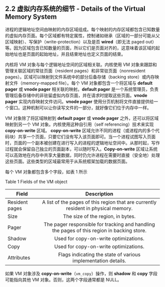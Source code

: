## 2.2 虚拟内存系统的细节 - Details of the Virtual Memory System
进程的逻辑地址空间由映射的内存区域组成。每个映射的内存区域都包含已知数量的虚拟内存页面。每个区域都有特定属性，控制诸如继承（区域的一部分可能从父区域映射）、写保护（write-protection）以及是否 **wired**（即无法 paged out）等。因为区域包含已知数量的页面，所以它们是页面对齐的，这意味着该区域的起始地址也是页面的起始地址，并且结束地址也定义页面的结束。

内核将 VM 对象与每个逻辑地址空间的区域相关联。内核使用 VM 对象来跟踪和管理关联区域的常驻页面（resident pages）和非常驻页面（nonresident pages）。区域可以映射到文件系统中的部分后备存储（backing store）或内存映射文件（memory-mapped file）。每个 VM 对象都包含一个将区域与 **default pager** 或 **vnode pager** 相关联的映射。**default pager** 是一个系统管理员，负责管理后备存储中的非驻留虚拟内存页面，并在请求时提取这些页面。**vnode pager** 实现内存映射文件访问。**vnode pager** 使用分页机制将文件直接提供给一个窗口。这种机制可以让你读写文件的一部分，就好像它们位于内存中一样。

VM 对象除了将区域映射到 **default pager** 或 **vnode pager** 之外，还可以将区域映射到另一个 VM 对象。内核使用这种自引用（self referencing）技术来实现 **copy-on-write** 区域。 **copy-on-write** 区域允许不同的进程（或进程内的多个代码块）共享一个页面，只要它们没有写入该页面即可。当一个进程试图写入页面时，页面的一个副本被创建在进行写入的进程的逻辑地址空间中。从那时起，写作过程就会保留自己独立的页面副本，可以随时写入。**Copy-on-write** 区域让系统可以高效地在内存中共享大量数据，同时仍允许进程在需要时直接（安全地）处理这些页面。这些类型的区域最常用于从系统框架加载的数据页面。

每个 VM 对象都包含多个字段，如表 1 所示

Table 1  Fields of the VM object

Field|Description  
-|:-:
Resident pages|A list of the pages of this region that are currently resident in physical memory.
Size|The size of the region, in bytes.
Pager|The pager responsible for tracking and handling the pages of this region in backing store.
Shadow|Used for copy-on-write optimizations.
Copy|Used for copy-on-write optimizations.
Attributes|Flags indicating the state of various implementation details.

如果 VM 对象涉及 **copy-on-write**（`vm_copy`）操作，则 **shadow** 和 **copy** 字段可能指向其他 VM 对象。否则，这两个字段通常都是 NULL。
